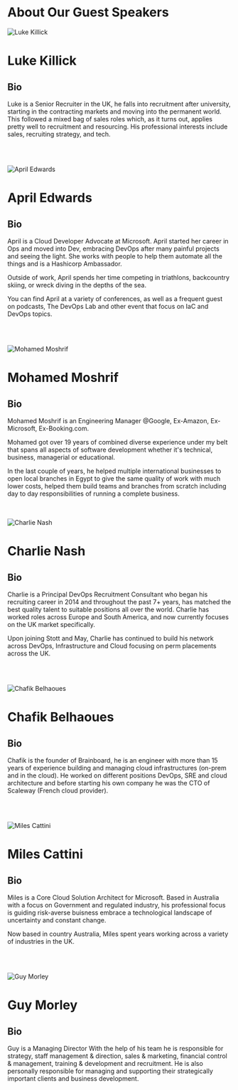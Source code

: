 # About Our Guest Speakers

![Luke Killick](https://raw.githubusercontent.com/MohamedRadwan-DevOps/devops-step-by-step/main//none-community/images/speakers/Luke-Killick.png)

Luke Killick
=============

Bio
---

Luke is a Senior Recruiter in the UK, he falls into recruitment after university, starting in the contracting markets and moving into the permanent world. This followed a mixed bag of sales roles which, as it turns out, applies pretty well to recruitment and resourcing. His professional interests include sales, recruiting strategy, and tech.

<br></br>

![April Edwards](https://raw.githubusercontent.com/MohamedRadwan-DevOps/devops-step-by-step/main//none-community/images/speakers/April-Edwards.png)

April Edwards
=============

Bio
---

April is a Cloud Developer Advocate at Microsoft. April started her career in Ops and moved into Dev, embracing DevOps after many painful projects and seeing the light. She works with people to help them automate all the things and is a Hashicorp Ambassador.

Outside of work, April spends her time competing in triathlons, backcountry skiing, or wreck diving in the depths of the sea.

You can find April at a variety of conferences, as well as a frequent guest on podcasts, The DevOps Lab and other event that focus on IaC and DevOps topics.

<br></br>

![Mohamed Moshrif](https://raw.githubusercontent.com/MohamedRadwan-DevOps/devops-step-by-step/main//none-community/images/speakers/Mohamed-Moshrif.png)

Mohamed Moshrif
=============

Bio
---

Mohamed Moshrif is an Engineering Manager @Google, Ex-Amazon, Ex-Microsoft, Ex-Booking.com. 

Mohamed got over 19 years of combined diverse experience under my belt that spans all aspects of software development whether it's technical, business, managerial or educational.

In the last couple of years, he helped multiple international businesses to open local branches in Egypt to give the same quality of work with much lower costs, helped them build teams and branches from scratch including day to day responsibilities of running a complete business.


<br></br>
![Charlie Nash](https://raw.githubusercontent.com/MohamedRadwan-DevOps/devops-step-by-step/main//none-community/images/speakers/Charlie-Nash.png)

Charlie Nash
=============

Bio
---

Charlie is a Principal DevOps Recruitment Consultant who began his recruiting career in 2014 and throughout the past 7+ years, has matched the best quality talent to suitable positions all over the world. Charlie has worked roles across Europe and South America, and now currently focuses on the UK market specifically.

Upon joining Stott and May, Charlie has continued to build his network across DevOps, Infrastructure and Cloud focusing on perm placements across the UK.

<br></br>

![Chafik Belhaoues](https://raw.githubusercontent.com/MohamedRadwan-DevOps/devops-step-by-step/main//none-community/images/speakers/Chafik-Belhaoues.png)

Chafik Belhaoues
=============

Bio
---

Chafik is the founder of Brainboard, he is an engineer with more than 15 years of experience building and managing cloud infrastructures (on-prem and in the cloud). He worked on different positions DevOps, SRE and cloud architecture and before starting his own company he was the CTO of Scaleway (French cloud provider).

<br></br>

![Miles Cattini](https://raw.githubusercontent.com/MohamedRadwan-DevOps/devops-step-by-step/main//none-community/images/speakers/Miles-Cattini.png)

Miles Cattini
=============

Bio
---

Miles is a Core Cloud Solution Architect for Microsoft. Based in Australia with a focus on Government and regulated industry, his professional focus is guiding risk-averse buisness embrace a technological landscape of uncertainty and constant change.

Now based in country Australia, Miles spent years working across a variety of industries in the UK.

<br></br>

![Guy Morley](https://raw.githubusercontent.com/MohamedRadwan-DevOps/devops-step-by-step/main//none-community/images/speakers/Guy-Morley.png)

Guy Morley
=============

Bio
---

Guy is a Managing Director With the help of his team he is responsible for strategy, staff management & direction, sales & marketing, financial control & management, training & development and recruitment. He is also personally responsible for managing and supporting their strategically important clients and business development. 

<br></br>